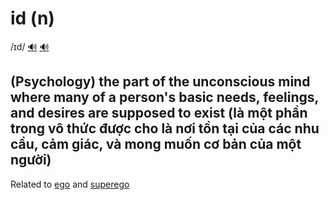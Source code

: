 # id (n)

/ɪd/ [🔊](https://www.oxfordlearnersdictionaries.com/media/english/uk_pron/i/id_/id__g/id__gb_1.mp3) [🔊](https://www.oxfordlearnersdictionaries.com/media/english/us_pron/i/id_/id__u/id__us_1.mp3)

## (Psychology) the part of the unconscious mind where many of a person's basic needs, feelings, and desires are supposed to exist (là một phần trong vô thức được cho là nơi tồn tại của các nhu cầu, cảm giác, và mong muốn cơ bản của một người)

Related to [ego](../e/ego-n.md#psychology-the-part-of-the-mind-that-is-responsible-for-your-sense-of-who-you-are-bản-ngã-cái-tôi) and [superego](../s/superego-n.md#psychology-the-part-of-the-mind-that-makes-you-aware-of-right-and-wrong-and-makes-you-feel-guilty-if-you-do-wrong-siêu-ngã-lương-tâm)